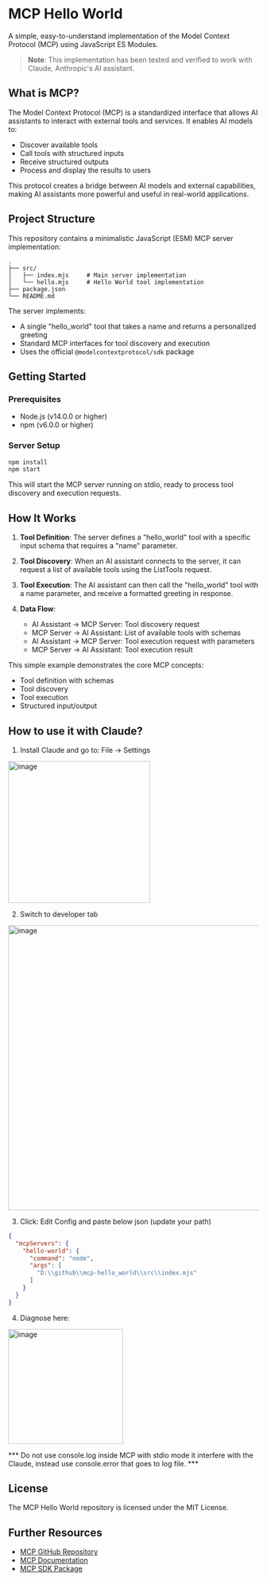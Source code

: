 # MCP Hello World

A simple, easy-to-understand implementation of the Model Context Protocol (MCP) using JavaScript ES Modules.

> **Note**: This implementation has been tested and verified to work with Claude, Anthropic's AI assistant.

## What is MCP?

The Model Context Protocol (MCP) is a standardized interface that allows AI assistants to interact with external tools and services. It enables AI models to:

- Discover available tools
- Call tools with structured inputs
- Receive structured outputs
- Process and display the results to users

This protocol creates a bridge between AI models and external capabilities, making AI assistants more powerful and useful in real-world applications.

## Project Structure

This repository contains a minimalistic JavaScript (ESM) MCP server implementation:

```
.
├── src/
│   ├── index.mjs     # Main server implementation
│   └── hello.mjs     # Hello World tool implementation
├── package.json
└── README.md
```

The server implements:

- A single "hello_world" tool that takes a name and returns a personalized greeting
- Standard MCP interfaces for tool discovery and execution
- Uses the official `@modelcontextprotocol/sdk` package

## Getting Started

### Prerequisites

- Node.js (v14.0.0 or higher)
- npm (v6.0.0 or higher)

### Server Setup

```bash
npm install
npm start
```

This will start the MCP server running on stdio, ready to process tool discovery and execution requests.

## How It Works

1. **Tool Definition**: The server defines a "hello_world" tool with a specific input schema that requires a "name" parameter.

2. **Tool Discovery**: When an AI assistant connects to the server, it can request a list of available tools using the ListTools request.

3. **Tool Execution**: The AI assistant can then call the "hello_world" tool with a name parameter, and receive a formatted greeting in response.

4. **Data Flow**:
   - AI Assistant → MCP Server: Tool discovery request
   - MCP Server → AI Assistant: List of available tools with schemas
   - AI Assistant → MCP Server: Tool execution request with parameters
   - MCP Server → AI Assistant: Tool execution result

This simple example demonstrates the core MCP concepts:
- Tool definition with schemas
- Tool discovery
- Tool execution
- Structured input/output

## How to use it with Claude?

1. Install Claude and go to: File -> Settings

<img width="285" alt="image" src="https://github.com/user-attachments/assets/061f6fc5-5ab6-4a44-a7bb-b38347c638aa" />

2. Switch to developer tab

<img width="573" alt="image" src="https://github.com/user-attachments/assets/737f8d8a-6503-4c14-bf59-331584e37a9b" />

3. Click: Edit Config and paste below json (update your path)

```json
{
  "mcpServers": {
    "hello-world": {
      "command": "node",
      "args": [
        "D:\\github\\mcp-hello_world\\src\\index.mjs"
      ]
    }
  }
}
```

4. Diagnose here:

<img width="231" alt="image" src="https://github.com/user-attachments/assets/6fe604a9-caee-4346-9736-17f3924dba51" />

*** Do not use console.log inside MCP with stdio mode it interfere with the Claude, instead use console.error that goes to log file. ***

## License

The MCP Hello World repository is licensed under the MIT License.

## Further Resources

- [MCP GitHub Repository](https://github.com/modelcontextprotocol/protocol)
- [MCP Documentation](https://modelcontextprotocol.ai/)
- [MCP SDK Package](https://www.npmjs.com/package/@modelcontextprotocol/sdk)
